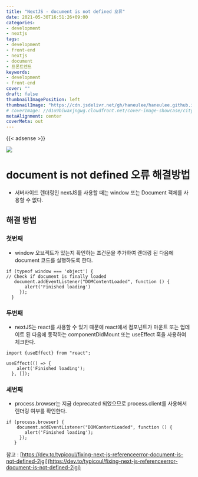 ```yaml
---
title: "NextJS - document is not defined 오류"
date: 2021-05-30T16:51:26+09:00
categories: 
- development
- nextjs
tags: 
- development
- front-end
- nextjs
- document
- 프론트엔드
keywords: 
- development
- front-end
cover: ""
draft: false
thumbnailImagePosition: left
thumbnailImage: "https://cdn.jsdelivr.net/gh/haneulee/haneulee.github.io/img/post/nextjs/img-3.png"
# coverImage: //d1u9biwaxjngwg.cloudfront.net/cover-image-showcase/city.jpg
metaAlignment: center
coverMeta: out
---
```

<!--toc-->
{{< adsense >}}


![](https://cdn.jsdelivr.net/gh/haneulee/haneulee.github.io/img/post/nextjs/img-3.png)

# document is not defined 오류 해결방법

- 서버사이드 렌더링인 nextJS를 사용할 때는 window 또는 Document 객체를 사용할 수 없다. 


## 해결 방법

### 첫번째
- window 오브젝트가 있는지 확인하는 조건문을 추가하여 렌더링 된 다음에 document 코드를 실행하도록 한다.

```
if (typeof window === 'object') {
// Check if document is finally loaded
   document.addEventListener("DOMContentLoaded", function () {
       alert('Finished loading')
     });
  }
```

### 두번째
- nextJS는 react를 사용할 수 있기 때문에 react에서 컴포넌트가 마운트 또는 업데이트 된 다음에 동작하는 componentDidMount 또는 useEffect 훅을 사용하여 체크한다.
```
import {useEffect} from "react";

useEffect(() => {
    alert('Finished loading');
  }, []);
```

### 세번째
- process.browser는 지금 deprecated 되었으므로 process.client를 사용해서 렌더링 여부를 확인한다.
```
if (process.browser) {
    document.addEventListener("DOMContentLoaded", function () {
       alert('Finished loading');
     });
   }
```


참고 : 
[https://dev.to/typicoul/fixing-next-js-referenceerror-document-is-not-defined-2jgi](https://dev.to/typicoul/fixing-next-js-referenceerror-document-is-not-defined-2jgi)


